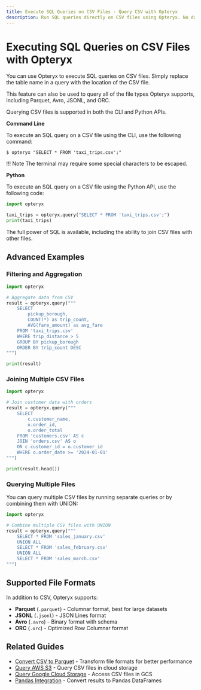 ```yaml
---
title: Execute SQL Queries on CSV Files - Query CSV with Opteryx
description: Run SQL queries directly on CSV files using Opteryx. No database required - query CSV, Parquet, JSONL and other file formats with standard SQL.
---
```


# Executing SQL Queries on CSV Files with Opteryx

You can use Opteryx to execute SQL queries on CSV files. Simply replace the table name in a query with the location of the CSV file.

This feature can also be used to query all of the file types Opteryx supports, including Parquet, Avro, JSONL, and ORC.

Querying CSV files is supported in both the CLI and Python APIs.

**Command Line**

To execute an SQL query on a CSV file using the CLI, use the following command:

~~~ console
$ opteryx "SELECT * FROM 'taxi_trips.csv';"
~~~

!!! Note
    The terminal may require some special characters to be escaped.

**Python**

To execute an SQL query on a CSV file using the Python API, use the following code:

~~~python
import opteryx

taxi_trips = opteryx.query("SELECT * FROM 'taxi_trips.csv';")
print(taxi_trips)
~~~

The full power of SQL is available, including the ability to join CSV files with other files.

## Advanced Examples

### Filtering and Aggregation

~~~python
import opteryx

# Aggregate data from CSV
result = opteryx.query("""
    SELECT 
        pickup_borough,
        COUNT(*) as trip_count,
        AVG(fare_amount) as avg_fare
    FROM 'taxi_trips.csv'
    WHERE trip_distance > 5
    GROUP BY pickup_borough
    ORDER BY trip_count DESC
""")

print(result)
~~~

### Joining Multiple CSV Files

~~~python
import opteryx

# Join customer data with orders
result = opteryx.query("""
    SELECT 
        c.customer_name,
        o.order_id,
        o.order_total
    FROM 'customers.csv' AS c
    JOIN 'orders.csv' AS o
    ON c.customer_id = o.customer_id
    WHERE o.order_date >= '2024-01-01'
""")

print(result.head())
~~~

### Querying Multiple Files

You can query multiple CSV files by running separate queries or by combining them with UNION:

~~~python
import opteryx

# Combine multiple CSV files with UNION
result = opteryx.query("""
    SELECT * FROM 'sales_january.csv'
    UNION ALL
    SELECT * FROM 'sales_february.csv'
    UNION ALL
    SELECT * FROM 'sales_march.csv'
""")
~~~

## Supported File Formats

In addition to CSV, Opteryx supports:
- **Parquet** (`.parquet`) - Columnar format, best for large datasets
- **JSONL** (`.jsonl`) - JSON Lines format
- **Avro** (`.avro`) - Binary format with schema
- **ORC** (`.orc`) - Optimized Row Columnar format

## Related Guides

- [Convert CSV to Parquet](convert-csv-to-parquet.md) - Transform file formats for better performance
- [Query AWS S3](s3-and-opteryx.md) - Query CSV files in cloud storage
- [Query Google Cloud Storage](gcs-and-opteryx.md) - Access CSV files in GCS
- [Pandas Integration](pandas-and-opteryx.md) - Convert results to Pandas DataFrames

